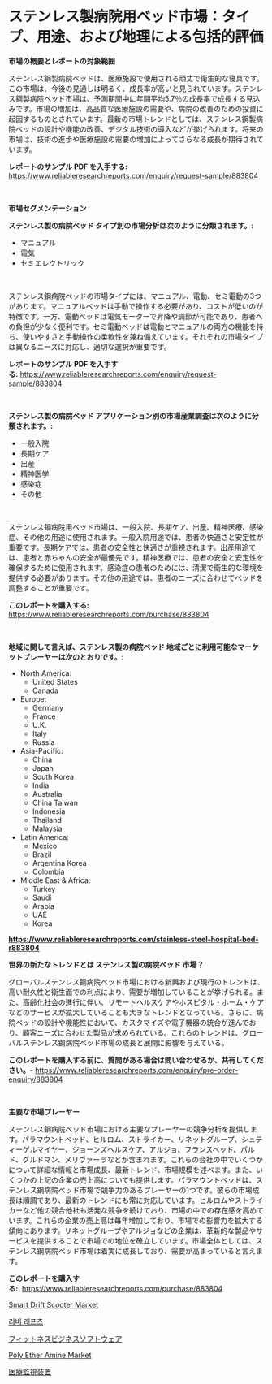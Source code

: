 <p><h1>ステンレス製病院用ベッド市場：タイプ、用途、および地理による包括的評価</h1></p><p><strong>市場の概要とレポートの対象範囲</strong></p>
<p><p>ステンレス鋼製病院ベッドは、医療施設で使用される頑丈で衛生的な寝具です。この市場は、今後の見通しは明るく、成長率が高いと見られています。ステンレス鋼製病院ベッド市場は、予測期間中に年間平均5.7％の成長率で成長する見込みです。市場の増加は、高品質な医療施設の需要や、病院の改善のための投資に起因するものとされています。最新の市場トレンドとしては、ステンレス鋼製病院ベッドの設計や機能の改善、デジタル技術の導入などが挙げられます。将来の市場は、技術の進歩や医療施設の需要の増加によってさらなる成長が期待されています。</p></p>
<p><strong>レポートのサンプル PDF を入手する:</strong> <a href="https://www.reliableresearchreports.com/enquiry/request-sample/883804">https://www.reliableresearchreports.com/enquiry/request-sample/883804</a></p>
<p>&nbsp;</p>
<p><strong>市場セグメンテーション</strong></p>
<p><strong>ステンレス製の病院ベッド タイプ別の市場分析は次のように分類されます。:</strong></p>
<p><ul><li>マニュアル</li><li>電気</li><li>セミエレクトリック</li></ul></p>
<p>&nbsp;</p>
<p><p>ステンレス鋼病院ベッドの市場タイプには、マニュアル、電動、セミ電動の3つがあります。マニュアルベッドは手動で操作する必要があり、コストが低いのが特徴です。一方、電動ベッドは電気モーターで昇降や調節が可能であり、患者への負担が少なく便利です。セミ電動ベッドは電動とマニュアルの両方の機能を持ち、使いやすさと手動操作の柔軟性を兼ね備えています。それぞれの市場タイプは異なるニーズに対応し、適切な選択が重要です。</p></p>
<p><strong>レポートのサンプル PDF を入手する:</strong>&nbsp;<a href="https://www.reliableresearchreports.com/enquiry/request-sample/883804">https://www.reliableresearchreports.com/enquiry/request-sample/883804</a></p>
<p>&nbsp;</p>
<p><strong> ステンレス製の病院ベッド アプリケーション別の市場産業調査は次のように分類されます。:</strong></p>
<p><ul><li>一般入院</li><li>長期ケア</li><li>出産</li><li>精神医学</li><li>感染症</li><li>その他</li></ul></p>
<p>&nbsp;</p>
<p><p>ステンレス鋼病院用ベッド市場は、一般入院、長期ケア、出産、精神医療、感染症、その他の用途に使用されます。一般入院用途では、患者の快適さと安定性が重要です。長期ケアでは、患者の安全性と快適さが重視されます。出産用途では、患者と赤ちゃんの安全が最優先です。精神医療では、患者の安全と安定性を確保するために使用されます。感染症の患者のためには、清潔で衛生的な環境を提供する必要があります。その他の用途では、患者のニーズに合わせてベッドを調整することが重要です。</p></p>
<p><strong>このレポートを購入する:</strong>&nbsp; <a href="https://www.reliableresearchreports.com/purchase/883804">https://www.reliableresearchreports.com/purchase/883804</a></p>
<p>&nbsp;</p>
<p><strong>地域に関して言えば、ステンレス製の病院ベッド 地域ごとに利用可能なマーケットプレーヤーは次のとおりです。:</strong></p>
<p><ul>
    <li>
        North America:
        <ul>
            <li>United States</li>
            <li>Canada</li>
        </ul>
    </li>
    <li>
        Europe:
        <ul>
            <li>Germany</li>
            <li>France</li>
            <li>U.K.</li>
            <li>Italy</li>
            <li>Russia</li>
        </ul>
    </li>
    <li>
        Asia-Pacific:
        <ul>
            <li>China</li>
            <li>Japan</li>
            <li>South Korea</li>
            <li>India</li>
            <li>Australia</li>
            <li>China Taiwan</li>
            <li>Indonesia</li>
            <li>Thailand</li>
            <li>Malaysia</li>
        </ul>
    </li>
    <li>
        Latin America:
        <ul>
            <li>Mexico</li>
            <li>Brazil</li>
            <li>Argentina Korea</li>
            <li>Colombia</li>
        </ul>
    </li>
    <li>
        Middle East & Africa:
        <ul>
            <li>Turkey</li>
            <li>Saudi</li>
            <li>Arabia</li>
            <li>UAE</li>
            <li>Korea</li>
        </ul>
    </li>
    </ul></p>
<p><strong><a href="https://www.reliableresearchreports.com/stainless-steel-hospital-bed-r883804">https://www.reliableresearchreports.com/stainless-steel-hospital-bed-r883804</a></strong>&nbsp;</p>
<p><strong>世界の新たなトレンドとは ステンレス製の病院ベッド 市場？</strong></p>
<p><p>グローバルステンレス鋼病院ベッド市場における新興および現行のトレンドは、高い耐久性と衛生面での利点により、需要が増加していることが挙げられる。また、高齢化社会の進行に伴い、リモートヘルスケアやホスピタル・ホーム・ケアなどのサービスが拡大していることも大きなトレンドとなっている。さらに、病院ベッドの設計や機能性において、カスタマイズや電子機器の統合が進んでおり、顧客ニーズに合わせた製品が求められている。これらのトレンドは、グローバルステンレス鋼病院ベッド市場の成長と展開に影響を与えている。</p></p>
<p><strong>このレポートを購入する前に、質問がある場合は問い合わせるか、共有してください。</strong>- <a href="https://www.reliableresearchreports.com/enquiry/pre-order-enquiry/883804">https://www.reliableresearchreports.com/enquiry/pre-order-enquiry/883804</a></p>
<p>&nbsp;</p>
<p><strong>主要な市場プレーヤー</strong></p>
<p><p>ステンレス鋼病院ベッド市場における主要なプレーヤーの競争分析を提供します。パラマウントベッド、ヒルロム、ストライカー、リネットグループ、シュティーゲルマイヤー、ジョーンズヘルスケア、アルジョ、フランスベッド、パルド、グルドマン、メリヴァーラなどが含まれます。これらの会社の中でいくつかについて詳細な情報と市場成長、最新トレンド、市場規模を述べます。また、いくつかの上記の企業の売上高についても提供します。パラマウントベッドは、ステンレス鋼病院ベッド市場で競争力のあるプレーヤーの1つです。彼らの市場成長は順調であり、最新のトレンドにも常に対応しています。ヒルロムやストライカーなど他の競合他社も活発な競争を続けており、市場の中での存在感を高めています。これらの企業の売上高は毎年増加しており、市場での影響力を拡大する傾向にあります。リネットグループやアルジョなどの企業は、革新的な製品やサービスを提供することで市場での地位を確立しています。市場全体としては、ステンレス鋼病院ベッド市場は着実に成長しており、需要が高まっていると言えます。</p></p>
<p><strong>このレポートを購入する:</strong>&nbsp;&nbsp;<a href="https://www.reliableresearchreports.com/purchase/883804">https://www.reliableresearchreports.com/purchase/883804</a></p>
<p><p><a href="https://github.com/biheemgalvinlouises6hokrh3h/Market-Research-Report-List-2/blob/main/smart-drift-scooter-market.md">Smart Drift Scooter Market</a></p><p><a href="https://medium.com/@douglasvasquez626/%EA%B0%95%EB%B6%81-%EC%8B%9C%EC%9E%A5-%EA%B2%BD%EC%9F%81-%EB%B6%84%EC%84%9D-%EC%8B%9C%EC%9E%A5-%ED%8A%B8%EB%A0%8C%EB%93%9C-%EB%B0%8F-2031%EB%85%84%EA%B9%8C%EC%A7%80%EC%9D%98-%EC%98%88%EC%B8%A1-6a79837e74b9">리버 래프츠</a></p><p><a href="https://medium.com/@gustavorn8776xcc/%E3%83%95%E3%82%A3%E3%83%83%E3%83%88%E3%83%8D%E3%82%B9%E3%83%93%E3%82%B8%E3%83%8D%E3%82%B9%E3%82%BD%E3%83%95%E3%83%88%E3%82%A6%E3%82%A7%E3%82%A2%E5%B8%82%E5%A0%B4%E3%83%A1%E3%83%88%E3%83%AA%E3%82%AF%E3%82%B9%E3%81%AE%E8%A7%A3%E8%AA%AD-%E5%B8%82%E5%A0%B4%E3%82%B7%E3%82%A7%E3%82%A2-%E3%83%88%E3%83%AC%E3%83%B3%E3%83%89-%E6%88%90%E9%95%B7%E3%83%91%E3%82%BF%E3%83%BC%E3%83%B3-d8df72fbf836">フィットネスビジネスソフトウェア</a></p><p><a href="https://www.linkedin.com/pulse/poly-ether-amine-market-size-growth-outlook-from-2024-2031-4cmwe?trackingId=FHE%2Fg7k1jUO2awadYHiEtQ%3D%3D">Poly Ether Amine Market</a></p><p><a href="https://github.com/zoetazuur/Market-Research-Report-List-1/blob/main/263133127789.md">医療監視装置</a></p></p>